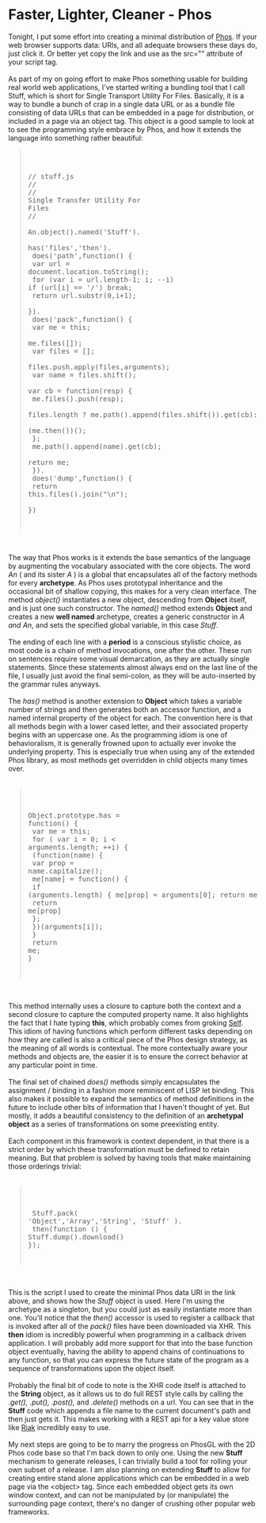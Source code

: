 Faster, Lighter, Cleaner - Phos
===============================

Tonight, I put some effort into creating a minimal distribution of <a href="data:application/javascript,////////////////////////////////////////////////////////////////////////////////////////////////////%0A//%20Phos%0A//%0A//%20%A9%202009%2C%202010%2C%202011%20David%20J.%20Goehrig%20%3Cdave@nexttolast.com%3E%0A//%20%0A//%20%20%20%20This%20program%20is%20free%20software%3A%20you%20can%20redistribute%20it%20and/or%20modify%0A//%20%20%20%20it%20under%20the%20terms%20of%20the%20GNU%20General%20Public%20License%20as%20published%20by%0A//%20%20%20%20the%20Free%20Software%20Foundation%2C%20either%20version%203%20of%20the%20License%2C%20or%0A//%20%20%20%20%28at%20your%20option%29%20any%20later%20version.%0A//%0A//%20%20%20%20This%20program%20is%20distributed%20in%20the%20hope%20that%20it%20will%20be%20useful%2C%0A//%20%20%20%20but%20WITHOUT%20ANY%20WARRANTY%3B%20without%20even%20the%20implied%20warranty%20of%0A//%20%20%20%20MERCHANTABILITY%20or%20FITNESS%20FOR%20A%20PARTICULAR%20PURPOSE.%20%20See%20the%0A//%20%20%20%20GNU%20General%20Public%20License%20for%20more%20details.%0A//%0A//%20%20%20%20You%20should%20have%20received%20a%20copy%20of%20the%20GNU%20General%20Public%20License%0A//%20%20%20%20along%20with%20this%20program.%20%20If%20not%2C%20see%20%3Chttp%3A//www.gnu.org/licenses/%3E.%0A//%0A////////////////////////////////////////////////////////////////////////////////////////////////////%0A%0AObject.prototype.a%20%3D%20Object.prototype.an%20%3D%20function%28x%2Cv%29%20%7B%20%0A%09return%20x.can%28%27init%27%29%20%3F%20x.clone%28%29.init%28v%29%3A%20x.clone%28%29%20%0A%7D%3B%0A%0A//%20Constructor%20Global%0AA%20%3D%20An%20%3D%20%7B%0A%09object%3A%20function%28%29%20%7B%20return%20a%28%7B%7D%29%20%7D%2C%0A%09string%3A%20function%28%29%20%7B%20return%20a%28%27%27%29%20%7D%2C%0A%09array%3A%20function%28%29%20%7B%20return%20a%28%5B%5D%29%20%7D%2C%0A%7D%3B%0A%0AObject.prototype.the%20%3D%20function%28x%29%20%7B%20return%20x%20%7D%3B%0A%0A//%20Singletons%0AThe%20%3D%20%7B%7D%3B%0A%0AObject.prototype.value%20%3D%20function%28%29%20%7B%20return%20this%3B%20%7D%0A%0AObject.prototype.clone%20%3D%20function%28%29%20%7B%0A%09var%20Proto%20%3D%20function%28%29%20%7B%7D%3B%0A%09Proto.prototype%20%3D%20this%3B%0A%09return%20new%20Proto%28%29%20%0A%7D%0A%0AObject.prototype.copy%20%3D%20function%28o%29%20%7B%0A%09var%20me%20%3D%20this%3B%0A%09o.each%28function%28v%2Ck%29%20%7B%20me%5Bk%5D%20%3D%20v%20%7D%29%3B%0A%09return%20this%20%0A%7D%0A%0AObject.prototype.does%20%3D%20function%28v%2Cf%29%20%7B%20this%5Bv%5D%20%3D%20f%3B%20return%20this%20%7D%0A%0AString.prototype.capitalize%20%3D%20function%28%29%20%7B%20return%20this.toString%28%29%5B0%5D.toUpperCase%28%29%20+%20this.substr%281%29%20%7D%0A%0AObject.prototype.has%20%3D%20function%28%29%20%7B%0A%09var%20me%20%3D%20this%3B%0A%09for%20%28%20var%20i%20%3D%200%3B%20i%20%3C%20arguments.length%3B%20++i%29%20%20%7B%0A%09%09%28function%28name%29%20%7B%0A%09%09%09var%20prop%20%3D%20name.capitalize%28%29%3B%0A%09%09%09me%5Bname%5D%20%3D%20function%28%29%20%7B%0A%09%09%09%09if%20%28arguments.length%29%20%7B%20me%5Bprop%5D%20%3D%20arguments%5B0%5D%3B%20return%20me%20%7D%0A%09%09%09%09return%20me%5Bprop%5D%0A%09%09%09%7D%3B%0A%09%09%7D%29%28arguments%5Bi%5D%29%3B%0A%09%7D%0A%09return%20me%3B%0A%7D%0A%0AObject.prototype.from%20%3D%20function%28%29%20%7B%0A%09this%5B%27init%27%5D%20%3D%20function%28%29%20%7B%20return%20this%20%7D%3B%0A%09for%20%28var%20i%20%3D%200%3B%20i%20%3C%20arguments.length%3B%20++i%29%20this.copy%28arguments%5Bi%5D%29%3B%0A%09return%20this%20%0A%7D%0A%0AObject.prototype.contains%20%3D%20function%28e%29%20%7B%0A%09var%20retval%20%3D%20false%3B%0A%09this.each%28function%28v%2Ck%29%20%7B%20if%20%28k%20%3D%3D%20e%29%20return%20retval%20%3D%20true%20%7D%29%3B%0A%09return%20retval%20%0A%7D%0A%0AObject.prototype.owns%20%3D%20function%28k%29%20%20%7B%0A%09return%20this.hasOwnProperty%28k%29%0A%7D%0A%0AObject.prototype.each%20%3D%20function%28f%29%20%7B%0A%09for%20%28var%20k%20in%20this%29%20if%20%28this.owns%28k%29%20%26%26%20k%20%21%3D%20%27prototype%27%29%20f%28this%5Bk%5D%2Ck%29%3B%0A%09return%20this%20%0A%7D%0A%0AObject.prototype.all%20%3D%20function%28f%29%20%7B%0A%09for%20%28var%20k%20in%20this%29%20if%20%28k%20%21%3D%20%27prototype%27%29%20f%28this%5Bk%5D%2Ck%29%3B%0A%09return%20this%20%0A%7D%0A%0AObject.prototype.which%20%3D%20function%28f%29%20%7B%0A%09var%20w%20%3D%20%5B%5D%3B%0A%09this.each%28function%28v%2Ck%29%20%7B%20if%20%28f%28v%2Ck%29%29%20w.push%28v%29%20%7D%29%3B%0A%09return%20w%20%0A%7D%0A%0AObject.prototype.can%20%3D%20function%28k%29%20%7B%20return%20%28typeof%28this%5Bk%5D%29%20%3D%3D%20%22function%22%29%20%7D%0A%0AObject.prototype.slots%20%3D%20function%28%29%20%7B%0A%09var%20i%20%3D%200%3B%0A%09this.each%28function%28v%2Ck%29%20%7B%20if%20%28k%20%26%26%20v%29%20++i%20%7D%29%3B%0A%09return%20i%20%0A%7D%0A%0AObject.prototype.its%20%3D%20function%28k%29%20%7B%20return%20k.last%28%29%20%21%3D%20%27*%27%20%3F%20this%5Bk.append%28%27*%27%29%5D%20%3A%20this%5Bk%5D%20%7D%0A%0AObject.prototype.of%20%3D%20function%28x%2Ck%29%20%7B%20%0A%09var%20args%20%3D%20%5B%20arguments%5B1%5D%2C%20arguments%5B2%5D%2C%20arguments%5B3%5D%2C%20arguments%5B4%5D%2C%20arguments%5B5%5D%20%5D%3B%0A%09var%20me%20%3D%20this%3B%0A%09x.parts%28%29.every%28function%28p%2Ci%29%20%7B%20if%20%28p.is%28me%29%20%26%26%20p.can%28k%29%29%20p%5Bk%5D%28args%5B1%5D%2Cargs%5B2%5D%2Cargs%5B3%5D%2Cargs%5B4%5D%29%7D%29%3B%0A%09return%20this%20%0A%7D%0A%0AObject.prototype.names%20%3D%20function%28%29%20%7B%0A%09var%20retval%20%3D%20%5B%5D%3B%0A%09var%20me%20%3D%20this%3B%0A%09window.each%28function%28v%2Ck%29%20%7B%20if%20%28v%20%3D%3D%3D%20me%29%20retval.push%28k%29%20%7D%29%3B%0A%09return%20retval%20%0A%7D%0A%0AObject.prototype.name%20%3D%20function%28%29%20%7B%20return%20this.names%28%29%5B0%5D%20%7D%0AObject.prototype.plural%20%3D%20function%28x%29%20%7B%20return%20window%5Bx%5D%20%3D%20this%20%7D%0A%0AObject.prototype.named%20%3D%20%20function%28x%29%20%7B%0A%09var%20lc%20%3D%20x.name%28%29.toLowerCase%28%29%3B%0A%09var%20me%20%3D%20this%3B%0A%09An%5Blc%5D%3D%20function%28y%29%20%7B%20return%20a%28me%2Cy%29%20%7D%3B%0A%09return%20window%5Bx.name%28%29%5D%20%3D%20this%20%0A%7D%0A%0AObject.prototype.is%20%3D%20function%28x%29%20%7B%0A%09var%20me%20%3D%20this%3B%0A%09var%20retval%20%3D%20true%3B%0A%09x.all%28function%28v%2Ck%29%20%7B%20if%20%28x.can%28k%29%20%26%26%20%21me.can%28k%29%29%20return%20retval%20%3D%20false%20%7D%29%3B%0A%09return%20retval%20%0A%7D%0A%0AObject.prototype.implements%20%3D%20function%28%29%20%7B%0A%09var%20me%20%3D%20this%3B%0A%09var%20retval%20%3D%20%5B%5D%3B%0A%09Objects.each%28function%28v%2Ck%29%20%7B%20if%20%28me.is%28v%29%29%20retval.push%28k%29%20%7D%29%3B%0A%09return%20retval%20%0A%7D%0A%0AObject.prototype.any%20%3D%20function%28f%29%20%7B%0A%09var%20retval%20%3D%20null%3B%0A%09this.each%28function%28v%2Ck%29%20%7B%20if%20%28f%28v%2Ck%29%29%20return%20retval%20%3D%20v%20%7D%29%3B%0A%09return%20retval%3B%0A%7D%0A%0AObject.prototype.module%20%3D%20function%28%29%20%7B%0A%09var%20ots%20%3D%20Object.prototype.toString%3B%0A%09Object.prototype.toString%20%3D%20function%28%29%20%7B%0A%09%09var%20retval%20%3D%20%27%7B%20%27%3B%0A%09%09this.each%28function%28v%2Ck%29%20%7B%20%0A%09%09%09if%20%28typeof%28v%29%20%3D%3D%20%27function%27%29%20retval%20%3D%20retval.append%28k%2C%27%3A%20%27%2Cv%2C%27%2C%20%27%29%3B%20%0A%09%09%09if%20%28typeof%28v%29%20%3D%3D%20%27string%27%29%20retval%20%3D%20retval.append%28k%2C%27%3A%20%22%27%2C%20v%2C%20%27%22%2C%20%27%29%3B%0A%09%09%09if%20%28typeof%28v%29%20%3D%3D%20%27number%27%29%20retval%20%3D%20retval.append%28k%2C%27%3A%20%27%2C%20v%2C%20%27%2C%20%27%29%3B%0A%09%09%09if%20%28typeof%28v%29%20%3D%3D%20%27boolean%27%29%20retval%20%3D%20retval.append%28k%2C%27%3A%20%27%2C%20v%2C%20%27%2C%20%27%29%3B%0A%09%09%09if%20%28typeof%28v%29%20%3D%3D%20%27object%27%20%26%26%20v.can%28%27every%27%29%29%20%0A%09%09%09%09retval%20%3D%20retval.append%28k%2C%20%27%3A%20%5B%27%2C%20v.join%28%27%2C%27%29%20%2C%20%27%5D%2C%20%27%29%3B%0A%09%09%09if%20%28typeof%28v%29%20%3D%3D%20%27object%27%29%20retval%20%3D%20retval.append%28k%2C%20%27%3A%20%27%2C%20v.name%28%29%2C%20%27%2C%20%27%29%3B%0A%09%09%7D%29%3B%0A%09%09return%20retval.append%28%27%7D%27%29%20%7D%3B%0A%09var%20retval%20%3D%20%27function%28%29%20%7B%20return%20%27.append%28%20this.toString%28%29%2C%20%27%20%7D%27%29%3B%0A%09Object.prototype.toString%20%3D%20ots%3B%0A%09return%20retval%20%0A%7D%0A%0AObject.prototype.use%20%3D%20function%28%29%20%7B%0A%09var%20modules%20%3D%20%5B%5D%3B%0A%09modules.push.apply%28modules%2Carguments%29%3B%0A%09var%20module%20%3D%20modules.shift%28%29%3B%0A%09var%20url%20%3D%20document.location.append%28module%29%3B%0A%09var%20cb%20%3D%20function%28txt%29%20%7B%0A%09%09if%20%28%21txt%29%20alert%28%27Failed%20to%20load%20%27.append%28url%29%29%3B%0A%09%09try%20%7B%20%0A%09%09%09eval%28%27%28%20function%20%28%29%20%7B%20%27.append%28txt%2C%27%20%7D%20%29%27%29%29%28%29%3B%20%0A%09%09%7D%20catch%28e%29%20%7B%20alert%28%27Load%20error%3A%20%27.append%28e%2C%27%3A%27%2Ctxt%29%29%20%7D%0A%09%09if%20%28modules.length%20%3E%200%20%29%20%7B%0A%09%09%09var%20module%20%3D%20modules.shift%28%29%3B%0A%09%09%09var%20url%20%3D%20document.location.append%28module%29%3B%0A%09%09%09url.get%28cb%29%3B%0A%09%09%7D%0A%09%7D%3B%0A%09return%20url.get%28cb%29%20%0A%7D%0A%09%0AObject.prototype.download%20%3D%20function%28%29%20%7B%0A%09document.location.href%20%3D%20%22data%3Aapplication/javascript%2C%22.append%28this.toString%28%29.encode%28%29%29%3B%0A%09return%20this%3B%0A%7D%0A%0AObject.prototype.when%20%3D%20HTMLElement.prototype.when%20%3D%20function%28e%2Cf%29%20%7B%0A%09this.addEventListener%28e%2Cf%2Cfalse%29%3B%0A%09return%20this%3B%0A%7D%0A%0A%0A%0AArray.prototype.every%20%3D%20function%28f%29%20%7B%0A%09for%20%28var%20i%20%3D%200%3B%20i%20%3C%20this.length%3B%20++i%29%20f%28this%5Bi%5D%2Ci%29%3B%0A%09return%20this%3B%0A%7D%0A%0AArray.prototype.map%20%3D%20function%28f%29%20%7B%0A%09var%20retval%20%3D%20%5B%5D%3B%0A%09this.every%28function%28x%2Ci%29%20%7B%20retval.push%28f%28x%29%29%20%7D%29%3B%0A%09return%20retval%3B%0A%7D%0A%0AArray.prototype.apply%20%3D%20function%28f%2Co%29%20%7B%0A%09var%20retval%20%3D%20o%3B%0A%09this.every%28function%28x%2Ci%29%20%7B%20retval%20%3D%20f%28retval%2Cx%29%20%7D%29%3B%0A%09return%20retval%3B%0A%7D%0A%09%0AArray.prototype.contains%20%3D%20function%28e%29%20%7B%0A%09var%20retval%20%3D%20false%3B%0A%09this.every%28function%28x%2Ci%29%20%7B%20if%20%28x%20%3D%3D%20e%29%20return%20retval%20%3D%20true%20%7D%29%3B%0A%09return%20retval%3B%0A%7D%0A%0AArray.prototype.append%20%3D%20function%28a%29%20%7B%0A%09this.push.apply%28this%2Ca%29%3B%0A%09return%20this%0A%7D%0A%0AArray.prototype.and%20%3D%20function%28%29%20%7B%0A%09this.push.apply%28this%2Carguments%29%3B%0A%09return%20this%0A%7D%0A%0AArray.prototype.except%20%3D%20function%20%28e%29%20%7B%20%0A%09for%20%28var%20i%20%3D%200%3B%20i%20%3C%20this.length%3B%20++i%29%20if%20%28this%5Bi%5D%20%3D%3D%20e%29%20this.splice%28i%2C1%29%3B%09%0A%7D%0A%0AArray.prototype.join%20%3D%20function%28s%29%20%7B%0A%09var%20retval%20%3D%20%27%27%3B%0A%09for%20%28var%20i%20%3D%200%3B%20i%20%3C%20this.length%20-%201%3B%20++i%29%20retval%20+%3D%20this%5Bi%5D%20+%20s%3B%0A%09return%20retval%20+%20this%5Bi%5D%3B%0A%7D%0A%0A%0AString.prototype.last%20%3D%20function%28%29%20%7B%20%0A%09return%20this.substring%28this.length-1%29%20%0A%7D%0A%0AString.prototype.first%20%3D%20function%28%29%20%7B%20%0A%09return%20this.substring%280%2C1%29%20%0A%7D%0A%0AString.prototype.decode%20%3D%20function%28%29%20%7B%20%0A%09return%20unescape%28this%29%20%0A%7D%0A%0AString.prototype.encode%20%3D%20function%28%29%20%7B%20%0A%09return%20escape%28this%29%20%0A%7D%0A%0AString.prototype.append%20%3D%20function%28%29%20%7B%0A%09var%20retval%20%3D%20this%3B%0A%09for%20%28var%20i%20%3D%200%3B%20i%20%3C%20arguments.length%3B%20++i%29%20retval%20+%3D%20arguments%5Bi%5D.toString%28%29%3B%0A%09return%20retval%20%0A%7D%0A%0AString.prototype.contains%20%3D%20function%28s%29%20%7B%20%0A%09return%200%20%3C%3D%20this.indexOf%28s%29%20%0A%7D%0A%0AString.prototype.name%20%3D%20function%28%29%20%7B%20%0A%09return%20this%20%0A%7D%0A%0AString.prototype.join%20%3D%20function%28%29%20%7B%0A%09var%20retval%20%3D%20%27%27%3B%0A%09for%20%28var%20i%20%3D%200%3B%20i%20%3C%20arguments.length%20-%201%3B%20++i%29%20retval%20+%3D%20arguments%5Bi%5D%20+%20this%3B%0A%09return%20retval%20+%20arguments%5Bi%5D%3B%0A%7D%0A%0AString.prototype.request%20%3D%20function%28method%2Ccb%2Cdata%29%20%7B%0A%09var%20_request%20%3D%20XMLHttpRequest%20%3F%20new%20XMLHttpRequest%28%29%3A%20_doc.createRequest%28%29%3B%0A%09_request.onreadystatechange%20%3D%20function%20%28%29%20%7B%0A%09%09if%20%28this.readyState%20%21%3D%204%20%7C%7C%20typeof%28cb%29%20%21%3D%20%22function%22%29%20return%3B%0A%09%09if%20%28this.status%20%3D%3D%20404%29%20cb%28null%29%3B%0A%09%09if%20%28this.status%20%3D%3D%20200%29%20cb%28this.responseText%29%3B%0A%09%7D%3B%0A%09_request.open%28method%2Cthis%2Ctrue%29%3B%0A%09_request.setRequestHeader%28%27Content-Type%27%2C%27text/plain%27%29%3B%0A%09_request.send%28data%20%3F%20data%20%3A%20%27%27%29%3B%0A%09return%20this%3B%0A%7D%0A%0AString.prototype.get%20%3D%20function%28cb%2Cdata%29%20%7B%20return%20this.request%28%22GET%22%2Ccb%29%20%7D%0AString.prototype.post%20%3D%20function%28cb%2Cdata%29%20%7B%20return%20this.request%28%22POST%22%2Ccb%2Cdata%29%20%7D%0AString.prototype.put%20%3D%20function%28cb%2Cdata%29%20%7B%20return%20this.request%28%22PUT%22%2Ccb%2Cdata%29%20%7D%0AString.prototype.delete%20%3D%20function%28cb%2Cdata%29%20%7B%20return%20this.request%28%22DELETE%22%2Ccb%29%20%7D%0A%0A%0A//%20stuff.js%0A//%0A//%20Single%20Transfer%20Utility%20For%20Files%0A//%0A%0AAn.object%28%29.named%28%27Stuff%27%29.%0A%09has%28%27files%27%2C%27then%27%29.%0A%09does%28%27path%27%2Cfunction%28%29%20%7B%0A%09%09var%20url%20%3D%20document.location.toString%28%29%3B%0A%09%09for%20%28var%20i%20%3D%20url.length-1%3B%20i%3B%20--i%29%20if%20%28url%5Bi%5D%20%3D%3D%20%27/%27%29%20break%3B%0A%09%09return%20url.substr%280%2Ci+1%29%3B%0A%09%7D%29.%0A%09does%28%27pack%27%2Cfunction%28%29%20%7B%0A%09%09var%20me%20%3D%20this%3B%0A%09%09me.files%28%5B%5D%29%3B%0A%09%09var%20files%20%3D%20%5B%5D%3B%0A%09%09files.push.apply%28files%2Carguments%29%3B%0A%09%09var%20name%20%3D%20files.shift%28%29%3B%0A%09%09var%20cb%20%3D%20function%28resp%29%20%7B%0A%09%09%09me.files%28%29.push%28resp%29%3B%09%0A%09%09%09files.length%20%3F%20me.path%28%29.append%28files.shift%28%29%29.get%28cb%29%3A%0A%09%09%09%09%28me.then%28%29%29%28%29%3B%0A%09%09%7D%3B%0A%09%09me.path%28%29.append%28name%29.get%28cb%29%3B%0A%09%09return%20me%3B%0A%09%7D%29.%0A%09does%28%27dump%27%2Cfunction%28%29%20%7B%0A%09%09return%20this.files%28%29.join%28%22%5Cn%22%29%3B%0A%09%7D%29%0A%0A">Phos</a>.  If your web browser supports data: URIs, and all adequate browsers these days do, just click it.  Or better yet copy the link and use as the src="" attribute of your script tag.<br /><br />As part of my on going effort to make Phos something usable for building real world web applications, I&#39;ve started writing a bundling tool that I call <span style="font-weight:italic;">Stuff</span>, which is short for Single Transport Utility For Files.  Basically, it is a way to bundle a bunch of crap in a single data URL or as a bundle file consisting of data URLs that can be embedded in a page for distribution, or included in a page via an object tag.  This object is a good sample to look at to see the programming style embrace by Phos, and how it extends the language into something rather beautiful:<br /><blockquote><br /><pre><br />// stuff.js<br />//<br />// Single Transfer Utility For Files<br />//<br /><br />An.object().named(&#39;Stuff&#39;).<br />       has(&#39;files&#39;,&#39;then&#39;).<br />       does(&#39;path&#39;,function() {<br />               var url = document.location.toString();<br />               for (var i = url.length-1; i; --i) if (url[i] == &#39;/&#39;) break;<br />               return url.substr(0,i+1);<br />       }).<br />       does(&#39;pack&#39;,function() {<br />               var me = this;<br />               me.files([]);<br />               var files = [];<br />               files.push.apply(files,arguments);<br />               var name = files.shift();<br />               var cb = function(resp) {<br />                       me.files().push(resp);<br />                       files.length ? me.path().append(files.shift()).get(cb):<br />                               (me.then())();<br />               };<br />               me.path().append(name).get(cb);<br />               return me;<br />       }).<br />       does(&#39;dump&#39;,function() {<br />               return this.files().join("\\n");<br />       })<br /></pre><br /></blockquote><br /><br />The way that Phos works is it extends the base semantics of the language by augmenting the vocabulary associated with the core objects.  The word <span style="font-style:italic;">An</span> ( and its sister <span style="font-style:italic;">A</span> ) is a global that encapsulates all of the factory methods for every <span style="font-weight:bold;">archetype</span>.  As Phos uses prototypal inheritance and the occasional bit of shallow copying, this makes for a very clean interface.  The method <span style="font-style:italic;">object()</span> instantiates a new object, descending from <span style="font-weight:bold;">Object</span> itself, and is just one such constructor.  The <span style="font-style:italic;">named()</span> method extends <span style="font-weight:bold;">Object</span> and creates a new <span style="font-weight:bold;">well named</span> archetype, creates a generic constructor in <span style="font-style:italic;">A and An</span>, and sets the specified global variable, in this case <span style="font-style:italic;">Stuff</span>.<br /><br />The ending of each line with a <span style="font-weight:bold;">period</span> is a conscious stylistic choice, as most code is a chain of method invocations, one after the other.  These run on sentences require some visual demarcation, as they are actually single statements.  Since these statements almost always end on the last line of the file, I usually just avoid the final semi-colon, as they will be auto-inserted by the grammar rules anyways.<br /><br />The <span style="font-style:italic;">has()</span> method is another extension to <span style="font-weight:bold;">Object</span> which takes a variable number of strings and then generates both an accessor function, and a named internal property of the object for each.  The convention here is that all methods begin with a lower cased letter, and their associated property begins with an uppercase one.  As the programming idiom is one of behavioralism, it is generally frowned upon to actually ever invoke the underlying property.  This is especially true when using any of the extended Phos library, as most methods get overridden in child objects many times over.<br /><br /><blockquote><br /><pre><br />Object.prototype.has = function() {<br /> var me = this;<br /> for ( var i = 0; i < arguments.length; ++i)  {<br />  (function(name) {<br />   var prop = name.capitalize();<br />   me[name] = function() {<br />    if (arguments.length) { me[prop] = arguments[0]; return me }<br />    return me[prop]<br />   };<br />  })(arguments[i]);<br /> }<br /> return me;<br />}<br /></pre><br /></blockquote><br /><br />This method internally uses a closure to capture both the context and a second closure to capture the computed property name.  It also highlights the fact that I hate typing <span style="font-weight:bold;">this</span>, which probably comes from groking <a href="http://selflanguage.org">Self</a>.  This idiom of having functions which perform different tasks depending on how they are called is also a critical piece of the Phos design strategy, as the meaning of all words is contextual.  The more contextually aware your methods and objects are, the easier it is to ensure the correct behavior at any particular point in time.<br /><br />The final set of chained <span style="font-style:italic;">does()</span> methods simply encapsulates the assignment / binding in a fashion more reminiscent of LISP let binding.  This also makes it possible to expand the semantics of method definitions in the future to include other bits of information that I haven&#39;t thought of yet.  But mostly, it adds a beautiful consistency to the definition of an <span style="font-weight:bold;">archetypal object</span> as a series of transformations on some preexisting entity.  <br /><br />Each component in this framework is context dependent, in that there is a strict order by which these transformation must be defined to retain meaning.  But that problem is solved by having tools that make maintaining those orderings trivial:<br /><br /><blockquote><br /><pre><br />        Stuff.pack( &#39;Object&#39;,&#39;Array&#39;,&#39;String&#39;, &#39;Stuff&#39; ).<br />        then(function () { Stuff.dump().download() });<br /></pre><br /></blockquote><br /><br />This is the script I used to create the minimal Phos data URI in the link above, and shows how the <span style="font-style:italic;">Stuff</span> object is used.  Here I&#39;m using the archetype as a singleton, but you could just as easily instantiate more than one.  You&#39;ll notice that the <span style="font-style:italic;">then()</span> accessor is used to register a callback that is invoked after all of the <span style="font-style:italic;">pack()</span> files have been downloaded via XHR.  This <span style="font-weight:bold;">then</span> idiom is incredibly powerful when programming in a callback driven application.    I will probably add more support for that into the base function object eventually, having the ability to append chains of continuations to any function, so that you can express the future state of the program as a sequence of transformations upon the object itself.<br /><br />Probably the final bit of code to note is the XHR code itself is attached to the <span style="font-weight:bold;">String</span> object, as it allows us to do full REST style calls by calling the <span style="font-style:italic;">.get(), .put(), .post(),</span> and <span style="font-style:italic;">.delete()</span> methods on a url.   You can see that in the <span style="font-weight:bold;">Stuff</span> code which appends a file name to the current document&#39;s path and then just gets it.  This makes working with a REST api for a key value store like <a href="http://basho.com/riaksearch.html">Riak</a> incredibly easy to use.<br /><br />My next steps are going to be to marry the progress on PhosGL with the 2D Phos code base so that I&#39;m back down to only one.  Using the new <span style="font-weight:bold;">Stuff</span> mechanism to generate releases, I can trivially build a tool for rolling your own subset of a release.  I am also planning on extending <span style="font-weight:bold;">Stuff</span> to allow for creating entire stand alone applications which can be embedded in a web page via the &lt;object&gt; tag.  Since each embedded object gets its own window context, and can not be manipulated by (or manipulate) the surrounding page context, there&#39;s no danger of crushing other popular web frameworks.
